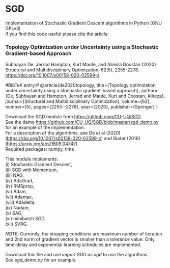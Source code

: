 # SGD
Implementation of Stochastic Gradient Descent algorithms in Python (GNU GPLv3)  
If you find this code useful please cite the article:  
### Topology Optimization under Uncertainty using a Stochastic Gradient-based Approach ###  
Subhayan De, Jerrad Hampton, Kurt Maute, and Alireza Doostan (2020)  
Structural and Multidisciplinary Optimization, 62(5), 2255-2278.
https://doi.org/10.1007/s00158-020-02599-z  

#BibTeX entry:#
@article{de2020topology,
  title={Topology optimization under uncertainty using a stochastic gradient-based approach},
  author={De, Subhayan and Hampton, Jerrad and Maute, Kurt and Doostan, Alireza},
  journal={Structural and Multidisciplinary Optimization},
  volume={62},
  number={5},
  pages={2255--2278},
  year={2020},
  publisher={Springer}
}

Download the SGD module from https://github.com/CU-UQ/SGD.  
See the demo https://github.com/CU-UQ/SGD/blob/master/sgd_demo.py for an example of the implementation.  
For a description of the algorithms, see De et al (2020) (https://doi.org/10.1007/s00158-020-02599-z) and Ruder (2016) (https://arxiv.org/abs/1609.04747).  
Required packages: numpy, time  

This module implements:  
  (i) Stochastic Gradient Descent,   
  (ii) SGD with Momentum,  
  (iii) NAG,  
  (iv) AdaGrad,  
  (iv) RMSprop,  
  (vi) Adam,  
  (vii) Adamax,  
  (viii) Adadelta,  
  (ix) Nadam,  
  (x) SAG,   
  (xi) minibatch SGD,  
  (xii) SVRG.  

*NOTE*: Currently, the stopping conditions are maximum number of iteration and 2nd norm of gradient vector is smaller than a tolerance value. Only, time-delay and exponential learning schedules are implemented.

Download this file and use *import SGD as sgd* to use the algorithms.  
See *sgd_demo.py* for an example.  
